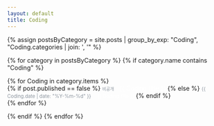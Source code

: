 ```yaml
---
layout: default
title: Coding
---
```


{% assign postsByCategory = site.posts | group_by_exp: "Coding", "Coding.categories | join: ', '" %}

{% for category in postsByCategory %}
{% if category.name contains "Coding" %}

  <ul style="list-style: none; padding: 0; margin: 0;">
    {% for Coding in category.items %}
      <li style="margin-bottom: 0em;">
        {% if post.published == false %}
          <!-- 비공개 글 -->
          <span style="color: #8b949e; font-size: 0.7em; margin-right: 1em;">
            비공개
          </span>
          <span style="color: rgb(255, 255, 255);">
            {{ Coding.title }}
          </span>
        {% else %}
          <!-- 공개 글 -->
          <span style="color: #8b949e; font-size: 0.8em; margin-right: 1em;">
            {{ Coding.date | date: "%Y-%m-%d" }}
          </span>
          <a href="{{ Coding.url }}" style="text-decoration: none; color: rgb(255, 255, 255);font-size: 0.8em;">
            {{ Coding.title }}
          </a>
        {% endif %}
      </li>
    {% endfor %}
  </ul>

  {% endif %}
{% endfor %}

